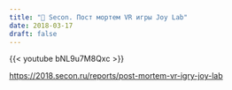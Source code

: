 ```yaml
---
title: "🎤 Secon. Пост мортем VR игры Joy Lab"
date: 2018-03-17
draft: false
---
```


{{< youtube bNL9u7M8Qxc >}}

https://2018.secon.ru/reports/post-mortem-vr-igry-joy-lab